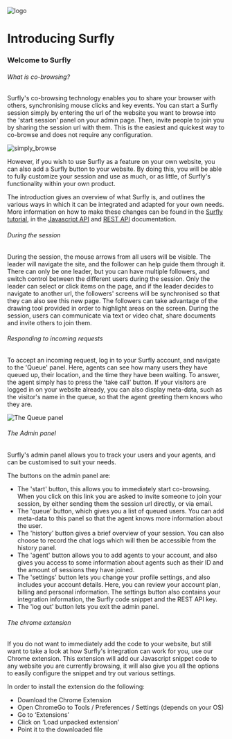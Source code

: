 ![logo](images/logosmall.png)
# Introducing Surfly

### Welcome to Surfly

###### What is co-browsing?

Surfly's co-browsing technology enables you to share your browser with others, synchronising mouse clicks and key events. You can start a Surfly session simply by entering the url of the website you want to browse into the 'start session' panel on your admin page. Then, invite people to join you by sharing the session url with them. This is the easiest and quickest way to co-browse and does not require any configuration. 

![simply_browse](images/simplybrowse.jpg)

However, if you wish to use Surfly as a feature on your own website, you can also add a Surfly button to your website. By doing this, you will be able to fully customize your session and use as much, or as little, of Surfly's functionality within your own product.

The introduction gives an overview of what Surfly is, and outlines the various ways in which it can be integrated and adapted for your own needs. More information on how to make these changes can be found in the [Surfly tutorial](./the_surfly_tutorial.md), in the [Javascript API](./javascript_api.md) and [REST API](https://www.surfly.com/cobrowsing-api/) documentation.

###### During the session

During the session, the mouse arrows from all users will be visible. The leader will navigate the site, and the follower can help guide them through it. There can only be one leader, but you can have multiple followers, and switch control between the different users during the session. Only the leader can select or click items on the page, and if the leader decides to navigate to another url, the followers' screens will be synchronised so that they can also see this new page. The followers can take advantage of the drawing tool provided in order to highlight areas on the screen. During the session, users can communicate via text or video chat, share documents and invite others to join them.

###### Responding to incoming requests

To accept an incoming request, log in to your Surfly account, and navigate to the 'Queue' panel. Here, agents can see how many users they have queued up, their location, and the time they have been waiting. To answer, the agent simply has to press the 'take call' button. If your visitors are logged in on your website already, you can also display meta-data, such as the visitor's name in the queue, so that the agent greeting them knows who they are.

![The Queue panel](https://raw.github.com/surfly/tutorial/master/screens/queue_panel.png)

###### The Admin panel

Surfly's admin panel allows you to track your users and your agents, and can be customised to suit your needs.

The buttons on the admin panel are:

 - The 'start' button, this allows you to immediately start co-browsing.  When you click on this link you are asked to invite someone to join your session, by either sending them the session url directly, or via email.
 - The 'queue' button, which gives you a list of queued users.  You can add meta-data to this panel so that the agent knows more information about the user.
 - The 'history' button gives a brief overview of your session. You can also choose to record the chat logs which will then be accessible from the history panel.
 - The 'agent' button allows you to add agents to your account, and also gives you access to some information about agents such as their ID and the amount of sessions they have joined.
 - The 'settings' button lets you change your profile settings, and also includes your account details. Here, you can review your account plan, billing and personal information. The settings button also contains your integration information, the Surfly code snippet and the REST API key. 
 - The 'log out' button lets you exit the admin panel.


<a name="chrome-extension"></a>
###### The chrome extension

If you do not want to immediately add the code to your website, but still want to take a look at how Surfly's integration can work for you, use our Chrome extension. This extension will add our Javascript snippet code to any website you are currently browsing, it will also give you all the options to easily configure the snippet and try out various settings. 

In order to install the extension do the following: 
 - Download the Chrome Extension
 - Open ChromeGo to Tools / Preferences / Settings (depends on your OS)
 - Go to ‘Extensions’
 - Click on ‘Load unpacked extension’
 - Point it to the downloaded file

